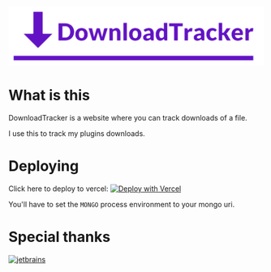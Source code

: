 <img src="https://github.com/Lorenzo0111/DownloadTracker/blob/master/media/Logo.png?raw=true" alt="logo">

# What is this
DownloadTracker is a website where you can track downloads of a file.

I use this to track my plugins downloads.

# Deploying
Click here to deploy to vercel:
[![Deploy with Vercel](https://vercel.com/button)](https://vercel.com/new/git/external?repository-url=https%3A%2F%2Fgithub.com%2FLorenzo0111%2FDownloadTracker&env=MONGO)

You'll have to set the <code>MONGO</code> process environment to your mongo uri.

# Special thanks
<a href="https://jb.gg/OpenSource"><img src="https://github.com/Lorenzo0111/RocketPlaceholders/blob/master/media/jetbrains.png?raw=true" alt="jetbrains" width="200"/></a>
